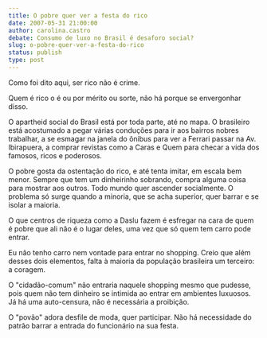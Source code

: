 ```yaml
---
title: O pobre quer ver a festa do rico
date: 2007-05-31 21:00:00
author: carolina.castro
debate: Consumo de luxo no Brasil é desaforo social?
slug: o-pobre-quer-ver-a-festa-do-rico
status: publish 
type: post
---
```


Como foi dito aqui, ser rico não é crime.   

Quem é rico o é ou por mérito ou sorte, não há porque se envergonhar disso.  

O apartheid social do Brasil está por toda parte, até no mapa. O brasileiro está acostumado a pegar várias conduções para ir aos bairros nobres trabalhar, a se esmagar na janela do ônibus para ver a Ferrari passar na Av. Ibirapuera, a comprar revistas como a Caras e Quem para checar a vida dos famosos, ricos e poderosos.  

O pobre gosta da ostentação do rico, e até tenta imitar, em escala bem menor. Sempre que tem um dinheirinho sobrando, compra alguma coisa para mostrar aos outros. Todo mundo quer ascender socialmente. O problema só surge quando a minoria, que se acha superior, quer barrar e se isolar a maioria.  

O que centros de riqueza como a Daslu fazem é esfregar na cara de quem é pobre que ali não é o lugar deles, uma vez que só quem tem carro pode entrar.  

Eu não tenho carro nem vontade para entrar no shopping. Creio que além desses dois elementos, falta à maioria da população brasileira um terceiro: a coragem.  

O "cidadão-comum" não entraria naquele shopping mesmo que pudesse, pois quem não tem dinheiro se intimida ao entrar em ambientes luxuosos. Já há uma auto-censura, não é necessária a proibição.  

O "povão" adora desfile de moda, quer participar. Não há necessidade do patrão barrar a entrada do funcionário na sua festa.
